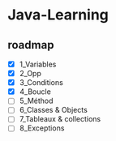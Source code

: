 # Java-Learning

## roadmap

-[x] 1_Variables
- [x] 2_Opp
- [x] 3_Conditions
- [x] 4_Boucle
- [ ] 5_Méthod
- [ ] 6_Classes & Objects 
- [ ] 7_Tableaux & collections
- [ ] 8_Exceptions

